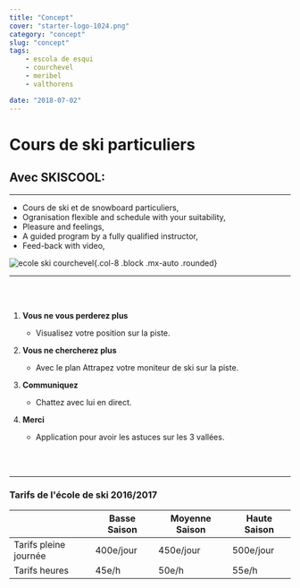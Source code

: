 ```yaml
---
title: "Concept"
cover: "starter-logo-1024.png"
category: "concept"
slug: "concept"
tags:
    - escola de esqui
    - courchevel
    - meribel
    - valthorens

date: "2018-07-02"
---
```


# Cours de ski particuliers

## Avec SKISCOOL:
---

* Cours de ski et de snowboard particuliers,
* Ogranisation flexible and schedule with your suitability,
* Pleasure and feelings,
* A guided program by a fully qualified instructor,
* Feed-back with video,

![ecole ski courchevel](https://skiscool.com/dist/offpiste.jpg){.col-8 .block .mx-auto .rounded}

---
<br/>
<br/>

1. **Vous ne vous perderez plus**
    * Visualisez votre position sur la piste.
    
2. **Vous ne chercherez plus**
    * Avec le plan Attrapez votre moniteur de ski sur la piste.
    
3. **Communiquez**
    * Chattez avec lui en direct.
    
4. **Merci**
    * Application pour avoir les astuces sur les 3 vallées.

<br/>
<br/>

---

### Tarifs de l'école de ski 2016/2017


|                       	| Basse Saison 	| Moyenne Saison 	| Haute Saison 	|
|-----------------------	|--------------	|----------------	|--------------	|
| Tarifs pleine journée 	|   400e/jour  	|    450e/jour   	|   500e/jour  	|
| Tarifs heures         	|     45e/h    	|      50e/h     	|     55e/h    	|
